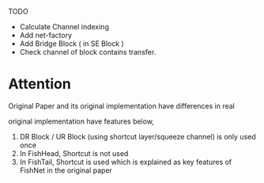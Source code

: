 TODO
 - Calculate Channel indexing
 - Add net-factory
 - Add Bridge Block ( in SE Block )
 - Check channel of block contains transfer.

 # Attention
Original Paper and its original implementation have differences in real

original implementation have features below,
 1. DR Block / UR Block (using shortcut layer/squeeze channel) is only used once
 2. In FishHead, Shortcut is not used
 3. In FishTail, Shortcut is used
which is explained as key features of FishNet in the original paper
